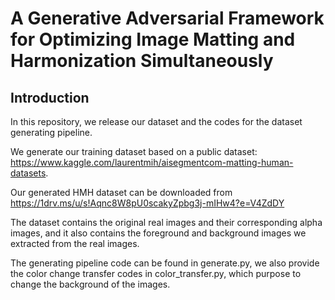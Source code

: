 # A Generative Adversarial Framework for Optimizing Image Matting and Harmonization Simultaneously

## Introduction

In this repository, we release our dataset and the codes for the dataset generating pipeline.

We generate our training dataset based on a public dataset: https://www.kaggle.com/laurentmih/aisegmentcom-matting-human-datasets. 

Our generated HMH dataset can be downloaded from https://1drv.ms/u/s!Aqnc8W8pU0scakyZpbg3j-mIHw4?e=V4ZdDY

The dataset contains the original real images and their corresponding alpha images, and it also contains the foreground and background images we extracted from the real images.

The generating pipeline code can be found in generate.py, we also provide the color change transfer codes in color_transfer.py,  which purpose to change the background of the images.